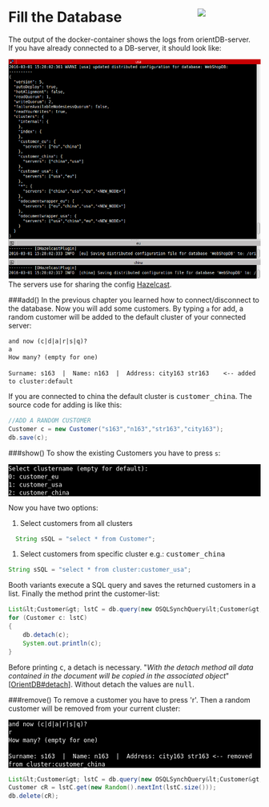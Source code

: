 # Fill the Database<a><img align="right" width="25%" src="https://github.com/pilleatus/orientdb-tutorial-distributed-database/blob/master/gitbook/images/add_customer.png?raw=true"/></a>
The output of the docker-container shows the logs from orientDB-server.  
If you have already connected to a DB-server, it should look like:  

![](./images/server_output_1.png)
The servers use for sharing the config [Hazelcast](https://hazelcast.com/).

###add()
In the previous chapter you learned how to connect/disconnect to the database. Now you will add some customers. By typing `a` for add, a random customer will be added to the default cluster of your connected server:

    and now (c|d|a|r|s|q)?
    a
    How many? (empty for one)
    
    Surname: s163  |  Name: n163  |  Address: city163 str163    <-- added to cluster:default
    
If you are connected to china the default cluster is <TT>customer_china</TT>. The source code for adding is like this:
```java
//ADD A RANDOM CUSTOMER
Customer c = new Customer("s163","n163","str163","city163");
db.save(c);	
```

###show()
To show the existing Customers you have to press `s`:

<pre style="background-color:black; color:white"><code>Select clustername (empty for default):
0: customer_eu
1: customer_usa
2: customer_china
</code></pre>

Now you have two options:

1. Select customers from all clusters
  ```java
    String sSQL = "select * from Customer";
  ```
1. Select customers from specific cluster e.g.: <TT>customer_china</TT>

  ```java
  String sSQL = "select * from cluster:customer_usa";
  ```

Booth variants execute a SQL query and saves the returned customers in a list. Finally the method print the customer-list: 

```java
List&lt;Customer&gt; lstC = db.query(new OSQLSynchQuery&lt;Customer&gt;(sSQL));
for (Customer c: lstC) 
{
    db.detach(c);
    System.out.println(c);
}
```
  
Before printing <tt>c</tt>, a detach is necessary. "*With the detach method all data contained in the document will be copied in the associated object*"[[OrientDB#detach](http://orientdb.com/docs/last/Object-Database.html#detach)]. Without detach the values are <tt>null</tt>.

###remove()
To remove a customer you have to press 'r'. Then a random customer will be removed from your current cluster:

<pre style="background-color:black; color:white"><code>and now (c|d|a|r|s|q)?
r
How many? (empty for one)

Surname: s163  |  Name: n163  |  Address: city163 str163 &lt-- removed from cluster:customer_china
</code></pre>

```java
List&lt;Customer&gt; lstC = db.query(new OSQLSynchQuery&lt;Customer&gt;("select * from cluster:customer_china"));
Customer cR = lstC.get(new Random().nextInt(lstC.size()));
db.delete(cR);
```



